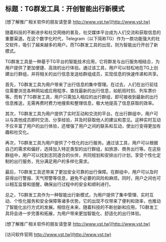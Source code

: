 ## **标题：TG群发工具：开创智能出行新模式**

[想了解推广相关软件的朋友请登录 http://www.vst.tw](http://www.vst.tw)

随着科技的不断进步和社交网络的普及，社交媒体平台成为人们交流和获取信息的重要渠道。在这个数字化时代，Telegram（以下简称TG）作为一款功能强大的社交软件，吸引了越来越多的用户。而TG群发工具的出现，则为智能出行开创了新模式。

TG群发工具是一种基于TG平台的智能技术应用，它将群发与出行服务相结合，为用户提供了更加便捷、高效的出行体验。通过该工具，用户可以轻松地在TG上创建出行群组，并将相关的出行信息发送给群组成员，实现信息的快速传递和共享。

首先，TG群发工具为用户带来了出行信息的集中管理。在过去，人们在出行前往往需要浏览各种网站或应用程序，查找最新的出行信息，如航班时刻、列车票价等。而有了TG群发工具，用户只需加入相应的出行群组，即可接收到最新的出行信息推送，无需再费时费力地搜索和整理信息，极大地提高了信息获取的效率。

其次，TG群发工具为用户提供了实时互动和交流的平台。在出行群组中，用户可以与其他成员即时交流、分享经验，并及时获取他人的建议和意见。这种实时互动不仅丰富了用户的出行体验，还增强了用户之间的联系和互动，使出行变得更加有趣和社交化。

再次，TG群发工具为用户提供了个性化的出行服务。通过该工具，用户可以根据自己的需求和偏好，选择加入特定类型的出行群组，如旅游、商务出行等。在这些群组中，用户可以找到志同道合的伙伴，共同规划和安排出行计划，享受个性化定制的出行服务，充分满足用户的多样化需求。

最后，TG群发工具还带来了更加安全可靠的出行保障。在群组中，用户可以及时获得出行警报、天气预警等信息，避免不必要的风险和麻烦。同时，用户之间也可以相互监督和提醒，确保出行过程中的安全和顺利进行。

总之，TG群发工具作为一种智能出行新模式，为用户提供了集中管理、实时互动、个性化服务和安全保障等诸多优势。它的出现不仅带来了便利和效率，也推动了智能化出行方式的发展。相信在未来，随着科技的不断创新和应用，TG群发工具将会进一步完善和拓展，为用户带来更加智能化、舒适化的出行体验。

[想了解推广相关软件的朋友请登录 http://www.vst.tw](http://www.vst.tw)


[访问软件官网 http://www.vst.tw](http://www.vst.tw)
